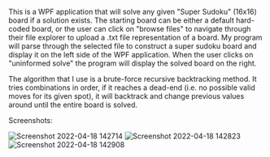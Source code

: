 This is a WPF application that will solve any given "Super Sudoku" (16x16) board if a solution exists. The starting board can be either a default hard-coded board, or the user can click on "browse files" to navigate through their file explorer to upload a .txt file representation of a board. My program will parse through the selected file to construct a super sudoku board and display it on the left side of the WPF application. When the user clicks on "uninformed solve" the program will display the solved board on the right.

The algorithm that I use is a brute-force recursive backtracking method. It tries combinations in order, if it reaches a dead-end (i.e. no possible valid moves for its given spot), it will backtrack and change previous values around until the entire board is solved.

Screenshots:


![Screenshot 2022-04-18 142714](https://user-images.githubusercontent.com/103938494/163881003-b01ead71-b4e0-4b3d-a4e0-42e271d3212f.png)
![Screenshot 2022-04-18 142823](https://user-images.githubusercontent.com/103938494/163881042-d90b4b0b-dcee-4b89-90a8-9878efa6a80f.png)
![Screenshot 2022-04-18 142908](https://user-images.githubusercontent.com/103938494/163881079-258c4837-4be9-4ec5-8d1a-c99b303b61de.png)
